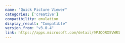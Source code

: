 ```yaml
---
name: "Quick Picture Viewer"
categories: ['creative']
compatibility: emulation
display_result: "Compatible"
version_from: "v3.0.4"
link: https://apps.microsoft.com/detail/9PJQQRXSVWR1
---
```

